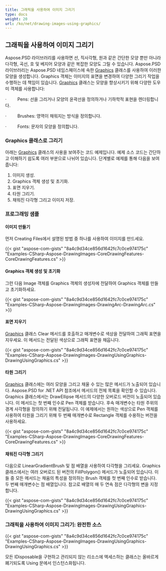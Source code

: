 ```yaml
---
title: 그래픽을 사용하여 이미지 그리기
type: docs
weight: 20
url: /ko/net/drawing-images-using-graphics/
---
```


## **그래픽을 사용하여 이미지 그리기**
Aspose.PSD 라이브러리를 사용하면 선, 직사각형, 원과 같은 간단한 모양 뿐만 아니라 다각형, 곡선, 호 및 베지어 모양과 같은 복잡한 모양도 그릴 수 있습니다. Aspose.PSD 라이브러리는 Aspose.PSD 네임스페이스에 속한 [Graphics](https://reference.aspose.com/psd/net/aspose.psd/graphics) 클래스를 사용하여 이러한 모양을 생성합니다. Graphics 객체는 이미지의 표면을 변경하여 다양한 그리기 작업을 수행하는 데 책임이 있습니다. [Graphics](https://reference.aspose.com/psd/net/aspose.psd/graphics) 클래스는 모양을 향상시키기 위해 다양한 도우미 객체를 사용합니다:

·         Pens: 선을 그리거나 모양의 윤곽선을 정의하거나 기하학적 표현을 렌더링합니다.

·         Brushes: 영역이 채워지는 방식을 정의합니다.

·         Fonts: 문자의 모양을 정의합니다.
### **Graphics 클래스로 그리기**
아래는 [Graphics](https://reference.aspose.com/psd/net/aspose.psd/graphics) 클래스의 사용을 보여주는 코드 예제입니다. 예제 소스 코드는 간단하고 이해하기 쉽도록 여러 부분으로 나뉘어 있습니다. 단계별로 예제를 통해 다음을 보여줍니다:

1. 이미지 생성.
1. Graphics 객체 생성 및 초기화.
1. 표면 지우기.
1. 타원 그리기.
1. 채워진 다각형 그리고 이미지 저장.
### **프로그래밍 샘플**
#### **이미지 만들기**
먼저 Creating Files에서 설명된 방법 중 하나를 사용하여 이미지를 만드세요.

{{< gist "aspose-com-gists" "8a4c9d34ce856d1642fc7c0ce974175c" "Examples-CSharp-Aspose-DrawingImages-CoreDrawingFeatures-CoreDrawingFeatures.cs" >}}
#### **Graphics 객체 생성 및 초기화**
그런 다음 Image 객체를 Graphics 객체의 생성자에 전달하여 Graphics 객체를 만들고 초기화하세요.

{{< gist "aspose-com-gists" "8a4c9d34ce856d1642fc7c0ce974175c" "Examples-CSharp-Aspose-DrawingImages-DrawingArc-DrawingArc.cs" >}}
#### **표면 지우기**
[Graphics](https://reference.aspose.com/psd/net/aspose.psd/graphics) 클래스 Clear 메서드를 호출하고 매개변수로 색상을 전달하여 그래픽 표면을 지우세요. 이 메서드는 전달된 색상으로 그래픽 표면을 채웁니다.

{{< gist "aspose-com-gists" "8a4c9d34ce856d1642fc7c0ce974175c" "Examples-CSharp-Aspose-DrawingImages-DrawingUsingGraphics-DrawingUsingGraphics.cs" >}}
#### **타원 그리기**
[Graphics](https://reference.aspose.com/psd/net/aspose.psd/graphics) 클래스에는 여러 모양을 그리고 채울 수 있는 많은 메서드가 노출되어 있습니다. Aspose.PSD for .NET API 참조에서 메서드의 전체 목록을 확인할 수 있습니다. Graphics 클래스에서는 DrawEllipse 메서드의 다양한 오버로드 버전이 노출되어 있습니다. 이 메서드는 첫 번째 인수로 Pen 객체를 받습니다. 후속 매개변수는 타원 주위의 경계 사각형을 정의하기 위해 전달됩니다. 이 예제에서는 원하는 색상으로 Pen 객체를 사용하여 타원을 그리기 위해 두 번째 매개변수로 Rectangle 객체를 수용하는 버전을 사용하세요.

{{< gist "aspose-com-gists" "8a4c9d34ce856d1642fc7c0ce974175c" "Examples-CSharp-Aspose-DrawingImages-CoreDrawingFeatures-CoreDrawingFeatures.cs" >}}
#### **채워진 다각형 그리기**
다음으로 LinearGradientBrush 및 점 배열을 사용하여 다각형을 그리세요. Graphics 클래스에서는 여러 오버로드 된 버전의 FillPolygon() 메서드가 노출되어 있습니다. 이들 중 모든 메서드는 채움의 특성을 정의하는 Brush 객체를 첫 번째 인수로 받습니다. 두 번째 매개변수는 점 배열입니다. 참고로 배열의 매 두 연속 점은 다각형의 변을 지정합니다.

{{< gist "aspose-com-gists" "8a4c9d34ce856d1642fc7c0ce974175c" "Examples-CSharp-Aspose-DrawingImages-DrawingUsingGraphics-DrawingUsingGraphics.cs" >}}
### **그래픽을 사용하여 이미지 그리기: 완전한 소스**
{{< gist "aspose-com-gists" "8a4c9d34ce856d1642fc7c0ce974175c" "Examples-CSharp-Aspose-DrawingImages-DrawingUsingGraphics-DrawingUsingGraphics.cs" >}}

모든 IDisposable을 구현하고 관리되지 않는 리소스에 액세스하는 클래스는 올바르게 폐기되도록 Using 문에서 인스턴스화됩니다.

